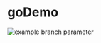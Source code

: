 # goDemo


![example branch parameter](https://github.com/zsp108/goDemo/actions/workflows/pull_request.yml/badge.svg?branch=main)
